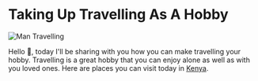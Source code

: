 # Taking Up Travelling As A Hobby

![Man Travelling](https://images.unsplash.com/photo-1503220317375-aaad61436b1b?ixlib=rb-1.2.1&ixid=MnwxMjA3fDB8MHxwaG90by1wYWdlfHx8fGVufDB8fHx8&auto=format&fit=crop&w=1170&q=80)

Hello 👋, today I'll be sharing with you how you can make travelling your hobby. Travelling is a great hobby that you can enjoy alone as well as with you loved ones. Here are places you can visit today in [Kenya](https://www.thrillophilia.com/destinations/kenya/places-to-visit).



